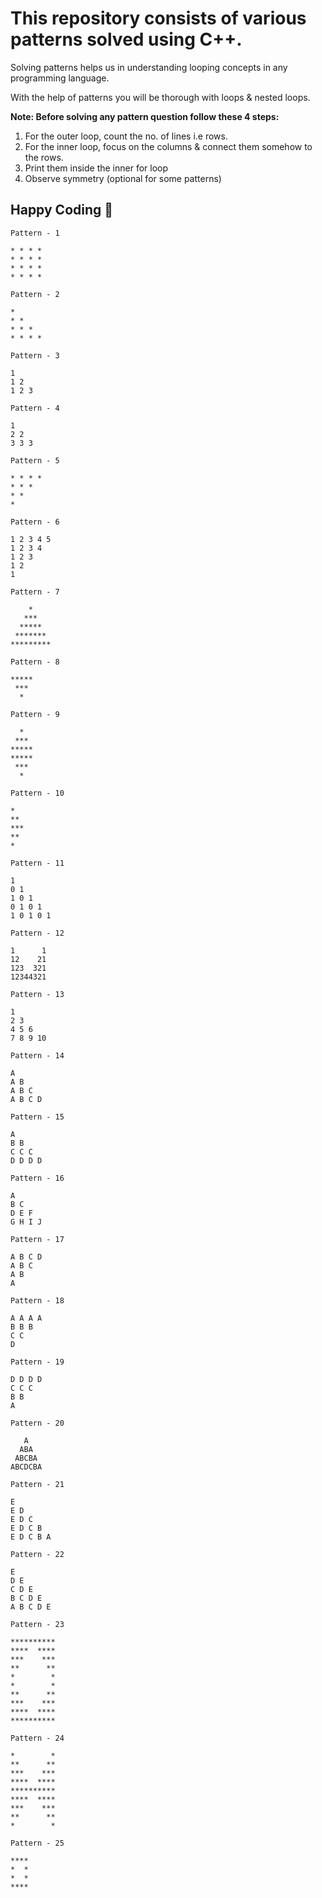 <h1>This repository consists of various patterns solved using C++.</h1>

<p>Solving patterns helps us in understanding looping concepts in any programming language.</p>
<p>With the help of patterns you will be thorough with loops & nested loops.</p>

<b>Note: Before solving any pattern question follow these 4 steps:</b>

1) For the outer loop, count the no. of lines i.e rows.
2) For the inner loop, focus on the columns & connect them somehow to the rows.
3) Print them inside the inner for loop
4) Observe symmetry (optional for some patterns)

## Happy Coding 🚀

```
Pattern - 1 

* * * * 
* * * * 
* * * * 
* * * *
```

```
Pattern - 2 

* 
* * 
* * * 
* * * * 
```

```
Pattern - 3 

1 
1 2 
1 2 3  
```

```
Pattern - 4 

1 
2 2 
3 3 3 
```

```
Pattern - 5 

* * * *
* * *
* * 
* 
```

```
Pattern - 6 

1 2 3 4 5
1 2 3 4
1 2 3
1 2
1
```

```
Pattern - 7 

    *    
   ***   
  *****  
 ******* 
*********
```

```
Pattern - 8

*****
 *** 
  *  
```

```
Pattern - 9

  *  
 *** 
*****
*****
 *** 
  *
```

```
Pattern - 10

*  
** 
***
**
* 
```

```
Pattern - 11

1
0 1
1 0 1
0 1 0 1
1 0 1 0 1
```

```
Pattern - 12

1      1
12    21
123  321
12344321
```

```
Pattern - 13

1 
2 3 
4 5 6 
7 8 9 10 
```

```
Pattern - 14

A 
A B 
A B C 
A B C D 
```

```
Pattern - 15

A 
B B 
C C C 
D D D D 
```

```
Pattern - 16

A 
B C 
D E F 
G H I J  
```

```
Pattern - 17

A B C D 
A B C 
A B 
A 
```

```
Pattern - 18

A A A A 
B B B 
C C 
D
```

```
Pattern - 19

D D D D 
C C C 
B B 
A 
```

```
Pattern - 20

   A
  ABA
 ABCBA
ABCDCBA
```

```
Pattern - 21

E 
E D 
E D C 
E D C B 
E D C B A 
```

```
Pattern - 22

E 
D E 
C D E 
B C D E 
A B C D E
```

```
Pattern - 23

**********
****  ****
***    ***
**      **
*        *
*        *
**      **
***    ***
****  ****
**********
```

```
Pattern - 24

*        *
**      **
***    ***
****  ****
**********
****  ****
***    ***
**      **
*        *
```

```
Pattern - 25

****
*  *
*  *
****
```